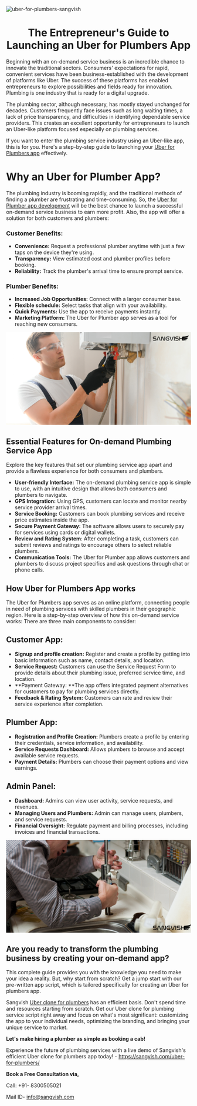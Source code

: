 
![uber-for-plumbers-sangvish](https://github.com/sangvishtechnologies/uber-for-plumbers/assets/161323540/546da9a8-3571-47ad-93b3-1ce31399627e)


<h1 align="center"> The Entrepreneur's Guide to Launching an Uber for Plumbers App </h1>


Beginning with an on-demand service business is an incredible chance to innovate the traditional sectors. Consumers' expectations for rapid, convenient services have been business-established with the development of platforms like Uber. The success of these platforms has enabled entrepreneurs to explore possibilities and fields ready for innovation. Plumbing is one industry that is ready for a digital upgrade. 

The plumbing sector, although necessary, has mostly stayed unchanged for decades. Customers frequently face issues such as long waiting times, a lack of price transparency, and difficulties in identifying dependable service providers. This creates an excellent opportunity for entrepreneurs to launch an Uber-like platform focused especially on plumbing services.

If you want to enter the plumbing service industry using an Uber-like app, this is for you. Here's a step-by-step guide to launching your [Uber for Plumbers app](https://sangvish.com/uber-for-plumbers/) effectively.
# Why an Uber for Plumber App?
The plumbing industry is booming rapidly, and the traditional methods of finding a plumber are frustrating and time-consuming. So, the [Uber for Plumber app development](https://sangvish.com/uber-for-plumbers/) will be the best chance to launch a successful on-demand service business to earn more profit. Also, the app will offer a solution for both customers and plumbers:
### Customer Benefits:
* **Convenience:** Request a professional plumber anytime with just a few taps on the device they're using.
* **Transparency:** View estimated cost and plumber profiles before booking.
* **Reliability:** Track the plumber's arrival time to ensure prompt service.
### Plumber Benefits:
* **Increased Job Opportunities:** Connect with a larger consumer base. 
* **Flexible schedule:** Select tasks that align with your availability. 
* **Quick Payments:** Use the app to receive payments instantly. 
* **Marketing Platform:** The Uber for Plumber app serves as a tool for reaching new consumers.

<div class="Box-sc-g0xbh4-0 iIZCet"><img alt=“uberforplumber.png" src="https://github.com/sangvishtechnologies/uber-for-plumbers/blob/main/images/ubre-for-plumber-app.png" data-hpc="true" class="Box-sc-g0xbh4-0 kzRgrI"></div> 

## Essential Features for On-demand Plumbing Service App
Explore the key features that set our plumbing service app apart and provide a flawless experience for both consumers and plumbers.
* **User-friendly Interface:** The on-demand plumbing service app is simple to use, with an intuitive design that allows both consumers and plumbers to navigate.
* **GPS Integration:** Using GPS, customers can locate and monitor nearby service provider arrival times. 
* **Service Booking:** Customers can book plumbing services and receive price estimates inside the app. 
* **Secure Payment Gateway:** The software allows users to securely pay for services using cards or digital wallets. 
* **Review and Rating System**: After completing a task, customers can submit reviews and ratings to encourage others to select reliable plumbers. 
* **Communication Tools:** The Uber for Plumber app allows customers and plumbers to discuss project specifics and ask questions through chat or phone calls.
## How Uber for Plumbers App works
The Uber for Plumbers app serves as an online platform, connecting people in need of plumbing services with skilled plumbers in their geographic region. Here is a step-by-step overview of how this on-demand service works:
There are three main components to consider:
## Customer App:
* **Signup and profile creation:** Register and create a profile by getting into basic information such as name, contact details, and location. 
* **Service Request:** Customers can use the Service Request Form to provide details about their plumbing issue, preferred service time, and location. 
* **Payment Gateway: **The app offers integrated payment alternatives for customers to pay for plumbing services directly. 
* **Feedback & Rating System:** Customers can rate and review their service experience after completion.
## Plumber App: 
* **Registration and Profile Creation:** Plumbers create a profile by entering their credentials, service information, and availability.
* **Service Requests Dashboard:**  Allows plumbers to browse and accept available service requests.
* **Payment Details:** Plumbers can choose their payment options and view earnings.
## Admin Panel: 
* **Dashboard:** Admins can view user activity, service requests, and revenues.
* **Managing Users and Plumbers:** Admin can manage users, plumbers, and service requests.
* **Financial Oversight:** Regulate payment and billing processes, including invoices and financial transactions.

<div class="Box-sc-g0xbh4-0 iIZCet"><img alt=“uberforplumber.png" src="https://github.com/sangvishtechnologies/uber-for-plumbers/blob/main/images/ubre-for-plumbers.png" data-hpc="true" class="Box-sc-g0xbh4-0 kzRgrI"></div> 

## Are you ready to transform the plumbing business by creating your on-demand app?
This complete guide provides you with the knowledge you need to make your idea a reality. But, why start from scratch? Get a jump start with our pre-written app script, which is tailored specifically for creating an Uber for plumbers app.

Sangvish [Uber clone for plumbers](https://sangvish.com/uber-for-plumbers/) has an efficient basis. Don't spend time and resources starting from scratch. Get our Uber clone for plumbing service script right away and focus on what's most significant: customizing the app to your individual needs, optimizing the branding, and bringing your unique service to market. 

**Let's make hiring a plumber as simple as booking a cab!**

Experience the future of plumbing services with a live demo of Sangvish's efficient Uber clone for plumbers app today! - https://sangvish.com/uber-for-plumbers/

**Book a Free Consultation via,**

Call: +91- 8300505021

Mail ID-  [info@sangvish.com](mailto:info@sangvish.com)
